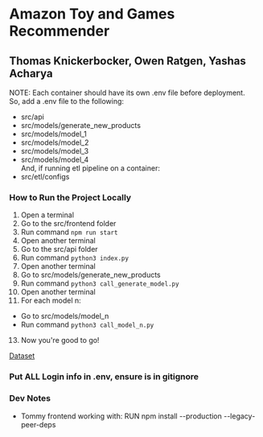 # Amazon Toy and Games Recommender

## Thomas Knickerbocker, Owen Ratgen, Yashas Acharya

NOTE: Each container should have its own .env file before deployment. <br>
So, add a .env file to the following:
- src/api
- src/models/generate_new_products
- src/models/model_1
- src/models/model_2
- src/models/model_3
- src/models/model_4 
<br> And, if running etl pipeline on a container:
- src/etl/configs


### How to Run the Project Locally
1. Open a terminal
2. Go to the src/frontend folder
3. Run command ```npm run start```
4. Open another terminal
5. Go to the src/api folder
6. Run command ```python3 index.py```
7. Open another terminal
8. Go to src/models/generate_new_products
9. Run command ```python3 call_generate_model.py```
10. Open another terminal
11. For each model n:
- Go to src/models/model_n
- Run command ```python3 call_model_n.py```

13. Now you're good to go!

[Dataset](https://amazon-reviews-2023.github.io/)

### Put ALL Login info in .env, ensure is in gitignore




### Dev Notes
- Tommy frontend working with: RUN npm install --production --legacy-peer-deps
